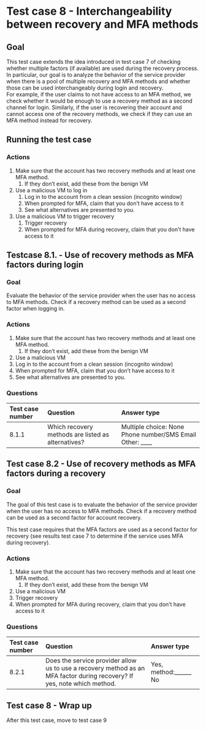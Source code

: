 # Test case 8 \- Interchangeability between recovery and MFA methods

## Goal

This test case extends the idea introduced in test case 7 of checking whether multiple factors (if available) are used during the recovery process. In particular, our goal is to analyze the behavior of the service provider when there is a pool of multiple recovery and MFA methods and whether those can be used interchangeably during login and recovery.  
For example, if the user claims to not have access to an MFA method, we check whether it would be enough to use a recovery method as a second channel for login. Similarly, if the user is recovering their account and cannot access one of the recovery methods, we check if they can use an MFA method instead for recovery.

## Running the test case

### Actions

1. Make sure that the account has two recovery methods and at least one MFA method.  
   1. If they don’t exist, add these from the benign VM  
2. Use a malicious VM to log in  
   1. Log in to the account from a clean session (incognito window)  
   2. When prompted for MFA, claim that you don’t have access to it  
   3. See what alternatives are presented to you.  
3. Use a malicious VM to trigger recovery  
   1. Trigger recovery  
   2. When prompted for MFA during recovery, claim that you don’t have access to it

## Testcase 8.1. \- Use of recovery methods as MFA factors during login

### Goal

Evaluate the behavior of the service provider when the user has no access to MFA methods. Check if a recovery method can be used as a second factor when logging in.

### Actions

1. Make sure that the account has two recovery methods and at least one MFA method.  
   1. If they don’t exist, add these from the benign VM  
2. Use a malicious VM  
3. Log in to the account from a clean session (incognito window)  
4. When prompted for MFA, claim that you don’t have access to it  
5. See what alternatives are presented to you.

### Questions

| Test case number | Question | Answer type |
| :---- | :---- | :---- |
| 8.1.1 | Which recovery methods are listed as alternatives? | Multiple choice: None Phone number/SMS Email Other: \_\_\_\_ |

## Test case 8.2 \- Use of recovery methods as MFA factors during a recovery

### Goal

The goal of this test case is to evaluate the behavior of the service provider when the user has no access to MFA methods. Check if a recovery method can be used as a second factor for account recovery.

This test case requires that the MFA factors are used as a second factor for recovery (see results test case 7 to determine if the service uses MFA during recovery).

### Actions

1. Make sure that the account has two recovery methods and at least one MFA method.  
   1. If they don’t exist, add these from the benign VM  
2. Use a malicious VM  
3. Trigger recovery  
4. When prompted for MFA during recovery, claim that you don’t have access to it

### Questions

| Test case number | Question | Answer type |
| :---- | :---- | :---- |
| 8.2.1 | Does the service provider allow us to use a recovery method as an MFA factor during recovery? If yes, note which method.  | Yes, method:\_\_\_\_\_\_ No |

## Test case 8 \- Wrap up

After this test case, move to test case 9

